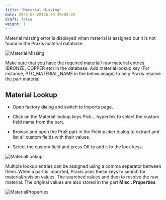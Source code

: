 ```yaml
---
title: "Material Missing"
date: 2023-02-28T16:30:39+05:30
draft: false
weight: 1
---
```


Material missing error is displayed when material is assigned but it is not found in the Praxis material database.

![Material Missing](/images/MatMissing.png)

Make sure that you have the required material/ raw material entries (BRONZE, COPPER etc) in the database. Add material 
lookup key (For instance, PTC_MATERIAL_NAME in the below image) to help Praxis resolve the part material.

Material Lookup
---------------
* Open factory dialog and switch to Imports page.

* Click on the Material lookup keys Pick… hyperlink to select the custom field name from the part.

* Browse and open the ProE part in the Field picker dialog to extract and list all custom fields with their values.

* Select the custom field and press OK to add it to the look keys.

![MaterialLookup](/images/MatLookup.png)

Multiple lookup entries can be assigned using a comma separator between them. When a part is imported, Praxis uses these keys to search for material/revision values. The searched values and then to resolve the raw material. The original values are also stored in the part **Misc . Properties**

![MaterialProperties](/images/MatProperties.png)